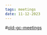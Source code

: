 ```yaml
---
tags: meetings
date: 11-12-2023
---
```

#[old-gc-meetings](/notes/general-circle/old-gc-meetings/old-gc-meetings.md) 
